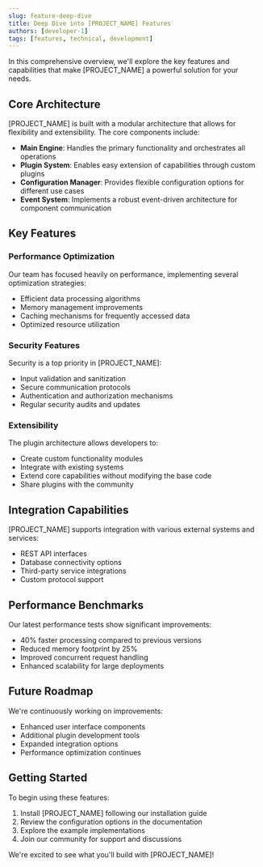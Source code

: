 ```yaml
---
slug: feature-deep-dive
title: Deep Dive into [PROJECT_NAME] Features
authors: [developer-1]
tags: [features, technical, development]
---
```


In this comprehensive overview, we'll explore the key features and capabilities that make [PROJECT_NAME] a powerful solution for your needs.

<!-- truncate -->

## Core Architecture

[PROJECT_NAME] is built with a modular architecture that allows for flexibility and extensibility. The core components include:

- **Main Engine**: Handles the primary functionality and orchestrates all operations
- **Plugin System**: Enables easy extension of capabilities through custom plugins
- **Configuration Manager**: Provides flexible configuration options for different use cases
- **Event System**: Implements a robust event-driven architecture for component communication

## Key Features

### Performance Optimization
Our team has focused heavily on performance, implementing several optimization strategies:
- Efficient data processing algorithms
- Memory management improvements
- Caching mechanisms for frequently accessed data
- Optimized resource utilization

### Security Features
Security is a top priority in [PROJECT_NAME]:
- Input validation and sanitization
- Secure communication protocols
- Authentication and authorization mechanisms
- Regular security audits and updates

### Extensibility
The plugin architecture allows developers to:
- Create custom functionality modules
- Integrate with existing systems
- Extend core capabilities without modifying the base code
- Share plugins with the community

## Integration Capabilities

[PROJECT_NAME] supports integration with various external systems and services:
- REST API interfaces
- Database connectivity options
- Third-party service integrations
- Custom protocol support

## Performance Benchmarks

Our latest performance tests show significant improvements:
- 40% faster processing compared to previous versions
- Reduced memory footprint by 25%
- Improved concurrent request handling
- Enhanced scalability for large deployments

## Future Roadmap

We're continuously working on improvements:
- Enhanced user interface components
- Additional plugin development tools
- Expanded integration options
- Performance optimization continues

## Getting Started

To begin using these features:
1. Install [PROJECT_NAME] following our installation guide
2. Review the configuration options in the documentation
3. Explore the example implementations
4. Join our community for support and discussions

We're excited to see what you'll build with [PROJECT_NAME]!
